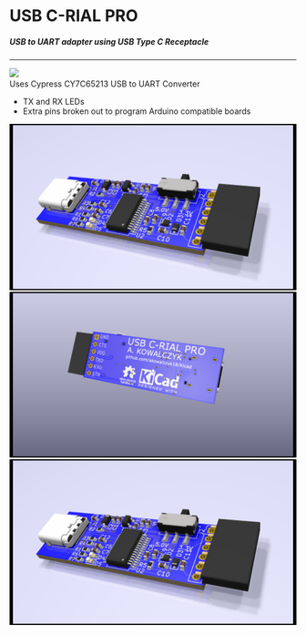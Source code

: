 # USB C-RIAL PRO 

##### USB to UART adapter using USB Type C Receptacle
------

![](render4.png)  
Uses Cypress CY7C65213 USB to UART Converter
* TX and RX LEDs
* Extra pins broken out to program Arduino compatible boards

![](render3.png)
![](render2.png)
![](render.png)      